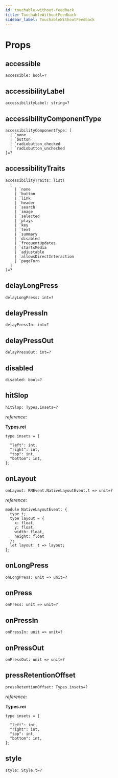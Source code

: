 ```yaml
---
id: touchable-without-feedback
title: TouchableWithoutFeedback
sidebar_label: TouchableWithoutFeedback
---
```


# Props

## accessible

```reason
accessible: bool=?
```

## accessibilityLabel

```reason
accessibilityLabel: string=?
```

## accessibilityComponentType

```reason
accessibilityComponentType: [
  | `none
  | `button
  | `radiobutton_checked
  | `radiobutton_unchecked
]=?
```

## accessibilityTraits

```reason
accessibilityTraits: list(
  [
    | `none
    | `button
    | `link
    | `header
    | `search
    | `image
    | `selected
    | `plays
    | `key
    | `text
    | `summary
    | `disabled
    | `frequentUpdates
    | `startsMedia
    | `adjustable
    | `allowsDirectInteraction
    | `pageTurn
  ]
)=?
```

## delayLongPress

```reason
delayLongPress: int=?
```

## delayPressIn

```reason
delayPressIn: int=?
```

## delayPressOut

```reason
delayPressOut: int=?
```

## disabled

```reason
disabled: bool=?
```

## hitSlop

```reason
hitSlop: Types.insets=?
```

_reference:_

**Types.rei**

```reason
type insets = {
  .
  "left": int,
  "right": int,
  "top": int,
  "bottom": int,
};
```

## onLayout

```reason
onLayout: RNEvent.NativeLayoutEvent.t => unit=?
```

_reference:_

```reason
module NativeLayoutEvent: {
  type t;
  type layout = {
    x: float,
    y: float,
    width: float,
    height: float
  };
  let layout: t => layout;
};
```

## onLongPress

```reason
onLongPress: unit => unit=?
```

## onPress

```reason
onPress: unit => unit=?
```

## onPressIn

```reason
onPressIn: unit => unit=?
```

## onPressOut

```reason
onPressOut: unit => unit=?
```

## pressRetentionOffset

```reason
pressRetentionOffset: Types.insets=?
```

_reference:_

**Types.rei**

```reason
type insets = {
  .
  "left": int,
  "right": int,
  "top": int,
  "bottom": int,
};
```

## style

```reason
style: Style.t=?
```
